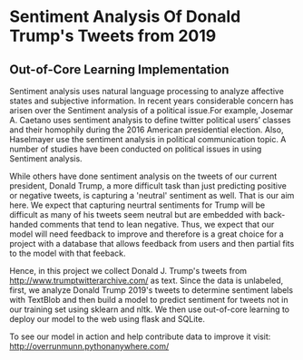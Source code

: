 # Sentiment Analysis Of Donald Trump's Tweets from 2019
## Out-of-Core Learning Implementation

Sentiment analysis uses natural language processing to analyze affective states and subjective information. In recent years considerable concern has arisen over the Sentiment analysis of a political issue.For example, Josemar A. Caetano uses sentiment analysis to define twitter political users’ classes and their homophily during the 2016 American presidential election. Also, Haselmayer use the sentiment analysis in political communication topic. A number of studies have been conducted on political issues in using Sentiment analysis.

While others have done sentiment analysis on the tweets of our current president, Donald Trump, a more difficult task than just predicting positive or negative tweets, is capturing a 'neutral' sentiment as well. That is our aim here. We expect that capturing neurtral sentiments for Trump will be difficult as many of his tweets seem neutral but are embedded with back-handed comments that tend to lean negative. Thus, we expect that our model will need feedback to improve and therefore is a great choice for a project with a database that allows feedback from users and then partial fits to the model with that feeback.

Hence, in this project we collect Donald J. Trump's tweets from http://www.trumptwitterarchive.com/ as text. Since the data is unlabeled, first, we analyze Donald Trump 2019's tweets to determine sentiment labels with TextBlob and then build a model to predict sentiment for tweets not in our training set using sklearn and nltk. We then use out-of-core learning to deploy our model to the web using flask and SQLite.

To see our model in action and help contribute data to improve it visit: http://overrunmunn.pythonanywhere.com/
